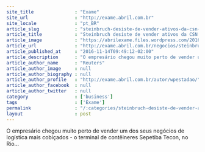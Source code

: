 ```yaml
---
site_title               : "Exame"
site_url                 : "http://exame.abril.com.br"
site_locale              : "pt_BR"
article_slug             : "steinbruch-desiste-de-vender-ativos-da-csn-e-busca-socio"
article_title            : "Steinbruch desiste de vender ativos da CSN e busca sócio"
article_image            : "https://abrilexame.files.wordpress.com/2016/09/size_960_16_9_benjamin-steinbruch-da-csn10.jpg?quality=70&strip=all&w=960"
article_url              : "http://exame.abril.com.br/negocios/steinbruch-desiste-de-vender-ativos-da-csn-e-busca-socio/"
article_published_at     : "2016-11-14T09:49:12-02:00"
article_description      : "O empresário chegou muito perto de vender um dos seus negócios de logística mais cobiçados - o terminal de contêineres Sepetiba Tecon, no Rio..."
article_author_name      : "Reuters"
article_author_image     : null
article_author_biography : null
article_author_profile   : "http://exame.abril.com.br/autor/wpestadao/"
article_author_facebook  : null
article_author_twitter   : null
category                 : ['business']
tags                     : ['Exame']
permalink                : "/:categories/steinbruch-desiste-de-vender-ativos-da-csn-e-busca-socio/"
layout                   : post
---
```


O empresário chegou muito perto de vender um dos seus negócios de logística mais cobiçados - o terminal de contêineres Sepetiba Tecon, no Rio...
